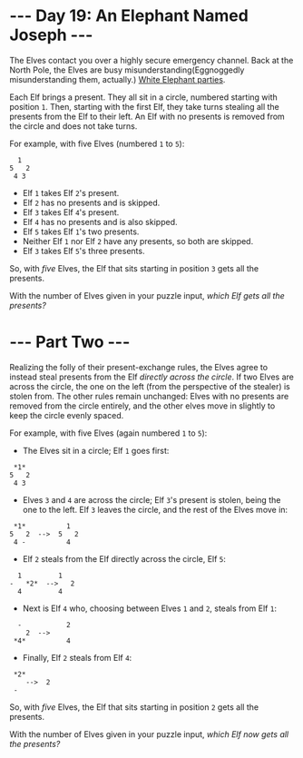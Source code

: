 ﻿# --- Day 19: An Elephant Named Joseph ---

The Elves contact you over a highly secure emergency channel. Back at the North Pole, the Elves are busy misunderstanding(Eggnoggedly misunderstanding them, actually.) [White Elephant parties](https://en.wikipedia.org/wiki/White_elephant_gift_exchange).

Each Elf brings a present. They all sit in a circle, numbered starting with position ```1```. Then, starting with the first Elf, they take turns stealing all the presents from the Elf to their left.  An Elf with no presents is removed from the circle and does not take turns.

For example, with five Elves (numbered ```1``` to ```5```):


```  
  1
5   2
 4 3
```



* Elf ```1``` takes Elf ```2```'s present.
* Elf ```2``` has no presents and is skipped.
* Elf ```3``` takes Elf ```4```'s present.
* Elf ```4``` has no presents and is also skipped.
* Elf ```5``` takes Elf ```1```'s two presents.
* Neither Elf ```1``` nor Elf ```2``` have any presents, so both are skipped.
* Elf ```3``` takes Elf ```5```'s three presents.


So, with *five* Elves, the Elf that sits starting in position ```3``` gets all the presents.

With the number of Elves given in your puzzle input, *which Elf gets all the presents?*

# --- Part Two ---

Realizing the folly of their present-exchange rules, the Elves agree to instead steal presents from the Elf *directly across the circle*. If two Elves are across the circle, the one on the left (from the perspective of the stealer) is stolen from.  The other rules remain unchanged: Elves with no presents are removed from the circle entirely, and the other elves move in slightly to keep the circle evenly spaced.

For example, with five Elves (again numbered ```1``` to ```5```):


* The Elves sit in a circle; Elf ```1``` goes first:

```  
 *1*
5   2
 4 3
```

* Elves ```3``` and ```4``` are across the circle; Elf ```3```'s present is stolen, being the one to the left. Elf ```3``` leaves the circle, and the rest of the Elves move in:

```  
 *1*          1
5   2  -->  5   2
 4 -          4
```

* Elf ```2``` steals from the Elf directly across the circle, Elf ```5```:

```  
  1         1 
-   *2*  -->   2
  4         4 
```

* Next is Elf ```4``` who, choosing between Elves ```1``` and ```2```, steals from Elf ```1```:

``` 
  -           2  
    2  -->
 *4*          4
```

* Finally, Elf ```2``` steals from Elf ```4```:

``` 
 *2*
    -->  2  
 -
```



So, with *five* Elves, the Elf that sits starting in position ```2``` gets all the presents.

With the number of Elves given in your puzzle input, *which Elf now gets all the presents?*
